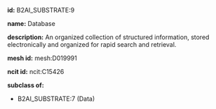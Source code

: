 **id:** B2AI_SUBSTRATE:9

**name:** Database

**description:** An organized collection of structured information, stored electronically and organized for rapid search and retrieval.

**mesh id:** mesh:D019991

**ncit id:** ncit:C15426

**subclass of:**

- B2AI_SUBSTRATE:7 (Data)

